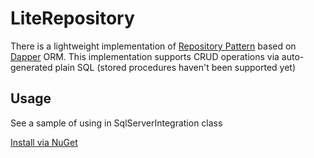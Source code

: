 # LiteRepository

There is a lightweight implementation of [Repository Pattern](http://msdn.microsoft.com/en-us/library/ff649690.aspx) based on [Dapper](https://github.com/StackExchange/dapper-dot-net) ORM. This implementation supports CRUD operations via auto-generated plain SQL (stored procedures haven't been supported yet)

## Usage

See a sample of using in SqlServerIntegration class

[Install via NuGet](https://www.nuget.org/packages/LiteRepository/)
